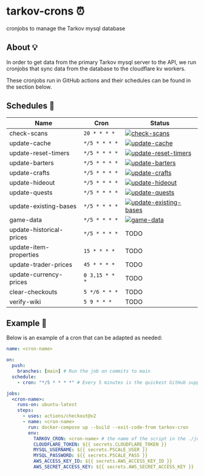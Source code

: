 # tarkov-crons ⏰

cronjobs to manage the Tarkov mysql database

## About 💡

In order to get data from the primary Tarkov mysql server to the API, we run cronjobs that sync data from the database to the cloudflare kv workers.

These cronjobs run in GitHub actions and their schedules can be found in the section below.

## Schedules 📆

|  Name  |  Cron  |  Status  |
|---|---|---|
| check-scans | `20 * * * *`  | [![check-scans](https://github.com/the-hideout/tarkov-crons/actions/workflows/check-scans.yml/badge.svg)](https://github.com/the-hideout/tarkov-crons/actions/workflows/check-scans.yml) |
| update-cache  | `*/5 * * * *`  | [![update-cache](https://github.com/the-hideout/tarkov-crons/actions/workflows/update-cache.yml/badge.svg)](https://github.com/the-hideout/tarkov-crons/actions/workflows/update-cache.yml) |
| update-reset-timers  | `*/5 * * * *`  | [![update-reset-timers](https://github.com/the-hideout/tarkov-crons/actions/workflows/update-reset-timers.yml/badge.svg)](https://github.com/the-hideout/tarkov-crons/actions/workflows/update-reset-timers.yml) |
| update-barters |`*/5 * * * *` | [![update-barters](https://github.com/the-hideout/tarkov-crons/actions/workflows/update-barters.yml/badge.svg)](https://github.com/the-hideout/tarkov-crons/actions/workflows/update-barters.yml) |
| update-crafts | `*/5 * * * *` | [![update-crafts](https://github.com/the-hideout/tarkov-crons/actions/workflows/update-crafts.yml/badge.svg)](https://github.com/the-hideout/tarkov-crons/actions/workflows/update-crafts.yml) |
| update-hideout | `*/5 * * * *` | [![update-hideout](https://github.com/the-hideout/tarkov-crons/actions/workflows/update-hideout.yml/badge.svg)](https://github.com/the-hideout/tarkov-crons/actions/workflows/update-hideout.yml) |
| update-quests | `*/5 * * * *` | [![update-quests](https://github.com/the-hideout/tarkov-crons/actions/workflows/update-quests.yml/badge.svg)](https://github.com/the-hideout/tarkov-crons/actions/workflows/update-quests.yml) |
| update-existing-bases | `*/5 * * * *` | [![update-existing-bases](https://github.com/the-hideout/tarkov-crons/actions/workflows/update-existing-bases.yml/badge.svg)](https://github.com/the-hideout/tarkov-crons/actions/workflows/update-existing-bases.yml) |
| game-data | `*/5 * * * *` | [![game-data](https://github.com/the-hideout/tarkov-crons/actions/workflows/game-data.yml/badge.svg)](https://github.com/the-hideout/tarkov-crons/actions/workflows/game-data.yml) |
| update-historical-prices | `*/5 * * * *` | TODO |
| update-item-properties | `15 * * * *` | TODO |
| update-trader-prices | `45 * * * *` | TODO |
| update-currency-prices | `0 3,15 * * *` | TODO |
| clear-checkouts | `5 */6 * * *` | TODO |
| verify-wiki | `5 9 * * *` | TODO |

## Example 📸

Below is an example of a cron that can be adapted as needed:

```yaml
name: <cron-name>

on:
  push:
    branches: [main] # Run the job on commits to main
  schedule:
    - cron: "*/5 * * * *" # Every 5 minutes is the quickest GitHub supports

jobs:
  <cron-name>:
    runs-on: ubuntu-latest
    steps:
      - uses: actions/checkout@v2
      - name: <cron-name>
        run: docker-compose up --build --exit-code-from tarkov-cron
        env:
          TARKOV_CRON: <cron-name> # the name of the script in the ./jobs folder to run
          CLOUDFLARE_TOKEN: ${{ secrets.CLOUDFLARE_TOKEN }}
          MYSQL_USERNAME: ${{ secrets.PSCALE_USER }}
          MYSQL_PASSWORD: ${{ secrets.PSCALE_PASS }}
          AWS_ACCESS_KEY_ID: ${{ secrets.AWS_ACCESS_KEY_ID }}
          AWS_SECRET_ACCESS_KEY: ${{ secrets.AWS_SECRET_ACCESS_KEY }}
```
